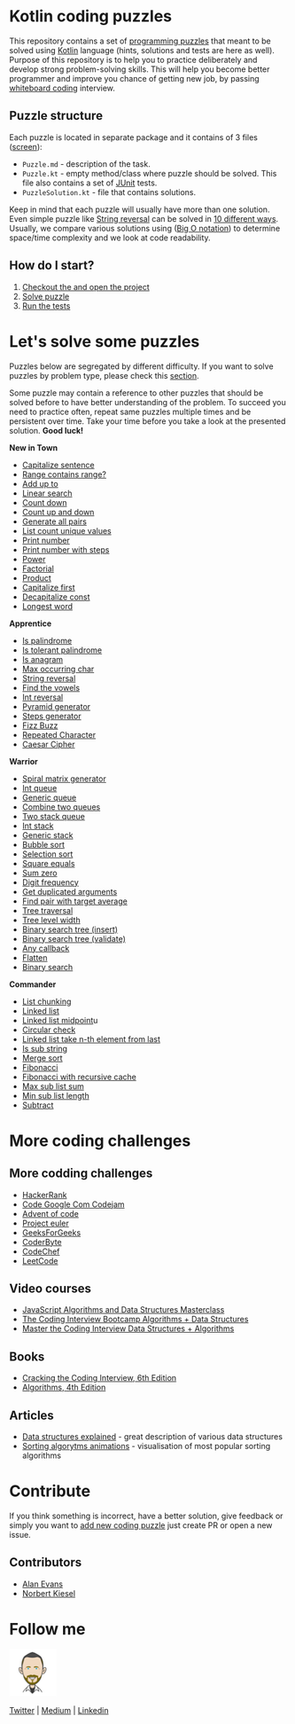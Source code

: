 # Kotlin coding puzzles

This repository contains a set of [programming puzzles](#lets-solve-some-puzzles) that meant to be solved using
[Kotlin](https://kotlinlang.org/) language (hints, solutions and tests are here as well). Purpose of this repository is
to help you to practice deliberately and develop strong problem-solving skills. This will help you become better
programmer and improve you chance of getting new job, by passing
[whiteboard coding](https://www.quora.com/What-is-whiteboard-coding) interview.

## Puzzle structure

Each puzzle is located in separate package and it contains of 3 files ([screen](./misc/image/SampleTask.png)):
- `Puzzle.md` - description of the task.
- `Puzzle.kt` - empty method/class where puzzle should be solved. This file also contains a set of
  [JUnit](https://junit.org/junit4/) tests.
- `PuzzleSolution.kt` - file that contains solutions. 

Keep in mind that each puzzle will usually have more than one solution. Even simple puzzle like
[String reversal](app/src/test/java/com/igorwojda/string/reverse/Reverse.md) can be solved in
[10 different ways](https://eddmann.com/posts/ten-ways-to-reverse-a-string-in-javascript/). Usually, we compare various
solutions using
([Big O notation](https://medium.com/karuna-sehgal/a-simplified-explanation-of-the-big-o-notation-82523585e835)) to
determine space/time complexity and we look at code readability.

## How do I start?
1. [Checkout the and open the project](https://github.com/igorwojda/kotlin-coding-puzzle/wiki/Checkout-and-open-the-project) 
2. [Solve puzzle](https://github.com/igorwojda/kotlin-coding-puzzle/wiki/Solving-coding-chalenges)
3. [Run the tests](https://github.com/igorwojda/kotlin-coding-puzzle/wiki/Running-tests)

# Let's solve some puzzles

Puzzles below are segregated by different difficulty. If you want to solve puzzles by problem type, please check this
[section](misc/ProblemGroups.md).

Some puzzle may contain a reference to other puzzles that should be solved before to have better understanding of the
problem. To succeed you need to practice often, repeat same puzzles multiple times and be persistent over time. Take
your time before you take a look at the presented solution. **Good luck!**

**New in Town**
- [Capitalize sentence](app/src/test/java/com/igorwojda/string/capitalizesentence/CapitalizeSentence.md)
- [Range contains range?](app/src/test/java/com/igorwojda/range/containsrange/ContainsRange.md)
- [Add up to](app/src/test/java/com/igorwojda/integer/addupto/AddUpTo.md)
- [Linear search](app/src/test/java/com/igorwojda/list/search/linearsearch/LinearSearch.md)
- [Count down](app/src/test/java/com/igorwojda/integer/countdown/CountDown.md)
- [Count up and down](app/src/test/java/com/igorwojda/integer/countupanddown/CountUpAndDown.md)
- [Generate all pairs](app/src/test/java/com/igorwojda/integer/generateallpairs/GenerateAllPairs.md)
- [List count unique values](app/src/test/java/com/igorwojda/list/countuniquevalues/CountUniqueValues.md)
- [Print number](app/src/test/java/com/igorwojda/various/printnumber/basic/PrintNumber.md)
- [Print number with steps](app/src/test/java/com/igorwojda/various/printnumber/steps/PrintNumberWithSteps.md)
- [Power](app/src/test/java/com/igorwojda/integer/power/Power.md)
- [Factorial](app/src/test/java/com/igorwojda/integer/factorial/Factorial.md)
- [Product](app/src/test/java/com/igorwojda/list/product/Product.md)
- [Capitalize first](app/src/test/java/com/igorwojda/list/capitalizeFirst/CapitalizeFirst.md)
- [Decapitalize const](app/src/test/java/com/igorwojda/string/decapitalizeconst/DecapitalizeConst.md)
- [Longest word](app/src/test/java/com/igorwojda/string/longestword/LongestWord.md)

**Apprentice**
- [Is palindrome](app/src/test/java/com/igorwojda/string/ispalindrome/basic/IsPalindrome.md)
- [Is tolerant palindrome](app/src/test/java/com/igorwojda/string/ispalindrome/tolerant/IsTolerantPalindrome.md)
- [Is anagram](app/src/test/java/com/igorwojda/string/isanagram/IsAnagram.md)
- [Max occurring char](app/src/test/java/com/igorwojda/string/maxchar/MaxOccurrentChar.md)
- [String reversal](app/src/test/java/com/igorwojda/string/reverse/Reverse.md)
- [Find the vowels](app/src/test/java/com/igorwojda/string/vowels/Vowels.md)
- [Int reversal](app/src/test/java/com/igorwojda/integer/reverse/Reverse.md)
- [Pyramid generator](app/src/test/java/com/igorwojda/various/pyramidgenerator/PyramidGenerator.md)
- [Steps generator](app/src/test/java/com/igorwojda/various/stepsgenerator/StepsGenerator.md)
- [Fizz Buzz](app/src/test/java/com/igorwojda/various/fizzbuzz/FizzBuzz.md)
- [Repeated Character](app/src/test/java/com/igorwojda/string/repeated/RepeatedCharacter.kt)
- [Caesar Cipher](app/src/test/java/com/igorwojda/string/caesarcipher/CaesarCipher.md)

**Warrior** 
- [Spiral matrix generator](app/src/test/java/com/igorwojda/various/spiralmatrixgenerator/SpiralMatrixGenerator.md)
- [Int queue](app/src/test/java/com/igorwojda/queue/int/IntQueue.md)
- [Generic queue](app/src/test/java/com/igorwojda/queue/generic/GenericQueue.md)
- [Combine two queues](app/src/test/java/com/igorwojda/queue/weave/Weave.md)
- [Two stack queue](app/src/test/java/com/igorwojda/queue/twostack/TwoStackQueue.md)
- [Int stack](app/src/test/java/com/igorwojda/stack/int/IntStack.md)
- [Generic stack](app/src/test/java/com/igorwojda/stack/generic/GenericStack.md)
- [Bubble sort](app/src/test/java/com/igorwojda/list/sort/bubblesort/BubbleSort.md)
- [Selection sort](app/src/test/java/com/igorwojda/list/sort/selectionsort/SelectionSort.md)
- [Square equals](app/src/test/java/com/igorwojda/list/squareequal/SquareEquals.md)
- [Sum zero](app/src/test/java/com/igorwojda/list/sumzero/SumZero.md)
- [Digit frequency](app/src/test/java/com/igorwojda/integer/digitfrequency/DigitFrequency.md)
- [Get duplicated arguments](app/src/test/java/com/igorwojda/string/getduplicatedarguments/GetDuplicatedArguments.md)
- [Find pair with target average](app/src/test/java/com/igorwojda/list/pairaverage/PairAverage.md)
- [Tree traversal](app/src/test/java/com/igorwojda/tree/traversal/TreeTraversal.md)
- [Tree level width](app/src/test/java/com/igorwojda/tree/levelwidth/LevelWidth.md)
- [Binary search tree (insert)](app/src/test/java/com/igorwojda/binarytree/insert/Insert.md)
- [Binary search tree (validate)](app/src/test/java/com/igorwojda/binarytree/validate/Validate.md)
- [Any callback](app/src/test/java/com/igorwojda/various/anycallback/AnyCallback.md)
- [Flatten](app/src/test/java/com/igorwojda/list/flatten/Flatten.md)
- [Binary search](app/src/test/java/com/igorwojda/list/search/binarysearch/BinarySearch.md)

**Commander**
- [List chunking](app/src/test/java/com/igorwojda/list/listchunk/ListChunk.md)
- [Linked list](app/src/test/java/com/igorwojda/linkedlist/base/LinkedList.md)
- [Linked list midpoint](app/src/test/java/com/igorwojda/linkedlist/midpoint/Midpoint.md)u
- [Circular check](app/src/test/java/com/igorwojda/linkedlist/circularcheck/CircularCheck.md)
- [Linked list take n-th element from last](app/src/test/java/com/igorwojda/linkedlist/fromlast/FromLast.md)
- [Is sub string](app/src/test/java/com/igorwojda/string/issubstring/IsSubstring.md)
- [Merge sort](app/src/test/java/com/igorwojda/list/sort/mergesort/MergeSort.md)
- [Fibonacci](app/src/test/java/com/igorwojda/various/fibonacci/basic/Fibonacci.md)
- [Fibonacci with recursive cache](app/src/test/java/com/igorwojda/various/fibonacci/recursivecached/FibonacciRecursiveCached.md)
- [Max sub list sum](app/src/test/java/com/igorwojda/list/maxsublistsum/MaxSubListSum.md)
- [Min sub list length](app/src/test/java/com/igorwojda/list/minsublistlength/MinSubListLength.md)
- [Subtract](app/src/test/java/com/igorwojda/list/subtract/Subtract.md)

# More coding challenges

## More codding challenges

- [HackerRank](https://www.hackerrank.com/)
- [Code Google Com Codejam](https://code.google.com/codejam/past-contests)
- [Advent of code](https://adventofcode.com/2018/events)
- [Project euler](https://projecteuler.net/archives)
- [GeeksForGeeks](https://www.geeksforgeeks.org)
- [CoderByte](https://coderbyte.com/challenges)
- [CodeChef](https://www.codechef.com/problems/school)
- [LeetCode](https://leetcode.com/problemset/all)

## Video courses

- [JavaScript Algorithms and Data Structures Masterclass](https://www.udemy.com/js-algorithms-and-data-structures-masterclass/)
- [The Coding Interview Bootcamp Algorithms + Data Structures](https://www.udemy.com/coding-interview-bootcamp-algorithms-and-data-structure/)
- [Master the Coding Interview Data Structures + Algorithms](https://www.udemy.com/master-the-coding-interview-data-structures-algorithms/)

## Books

- [Cracking the Coding Interview, 6th Edition](https://www.amazon.co.uk/Cracking-Coding-Interview-6th-Programming/dp/0984782850/)
- [Algorithms, 4th Edition](https://algs4.cs.princeton.edu/home/)

## Articles

- [Data structures explained](https://medium.com/basecs/tagged/data-structures) - great description of various data structures
- [Sorting algorytms animations](https://www.toptal.com/developers/sorting-algorithms) - visualisation of most popular sorting algorithms

# Contribute

If you think something is incorrect, have a better solution, give feedback or simply you want to
[add new coding puzzle](https://github.com/igorwojda/kotlin-coding-puzzle/wiki/Adding-a-new-puzzle) just create PR or open a
new issue.

## Contributors

- [Alan Evans](https://github.com/alanevansbc)
- [Norbert Kiesel](https://github.com/nkiesel)

# Follow me

![avatar.png](misc/image/avatar.png)

[Twitter](https://twitter.com/igorwojda) | [Medium](https://medium.com/@igorwojda) | [Linkedin](https://www.linkedin.com/in/igorwojda/)
